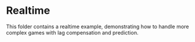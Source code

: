 # Realtime

This folder contains a realtime example, demonstrating how to handle more complex games with lag compensation and prediction.